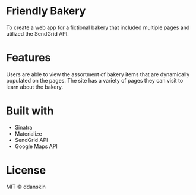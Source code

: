# Friendly Bakery
To create a web app for a fictional bakery that included multiple pages and utilized the SendGrid API.

# Features
Users are able to view the assortment of bakery items that are dynamically populated on the pages. The site has a variety of pages they can visit to learn about the bakery.

# Built with
* Sinatra
* Materialize
* SendGrid API
* Google Maps API

# License
MIT &copy; ddanskin
